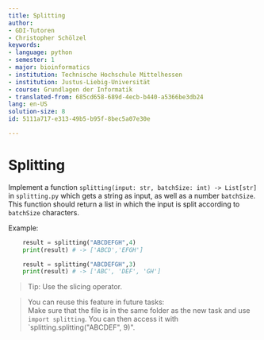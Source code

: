 ```yaml
---
title: Splitting
author:
- GDI-Tutoren
- Christopher Schölzel
keywords:
- language: python
- semester: 1
- major: bioinformatics
- institution: Technische Hochschule Mittelhessen
- institution: Justus-Liebig-Universität
- course: Grundlagen der Informatik
- translated-from: 685cd658-689d-4ecb-b440-a5366be3db24
lang: en-US
solution-size: 8
id: 5111a717-e313-49b5-b95f-8bec5a07e30e

---
```

# Splitting 

Implement a function `splitting(input: str, batchSize: int) -> List[str]` in `splitting.py` which gets a string as input, as well as a number `batchSize`. This function should return a list in which the input is split according to `batchSize` characters. 

Example:

```python
	result = splitting("ABCDEFGH",4)
    print(result) # -> ['ABCD','EFGH']

    result = splitting("ABCDEFGH",3)
    print(result) # -> ['ABC', 'DEF', 'GH']
```


> Tip: Use the slicing operator.

> You can reuse this feature in future tasks:\
> Make sure that the file is in the same folder as the new task and use `import splitting`.
> You can then access it with `splitting.splitting("ABCDEF", 9)".